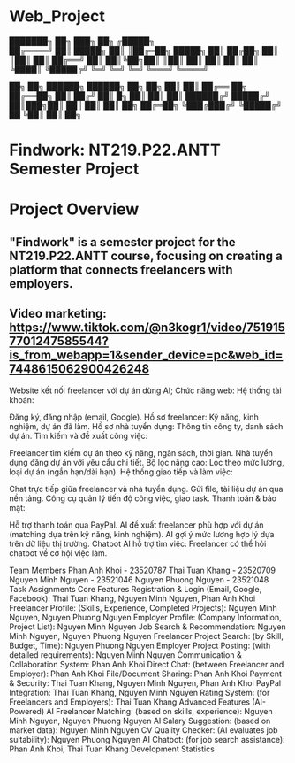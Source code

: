 # Web_Project

███████╗ ██╗ ███╗ ██╗ ╔█████╗  
██╔════╝ ██║ █████╗ ██║ ║██╔═██╗
█████╗ ██║ ██╔██╗ ██║ ║██║ ██║
██╔══╝ ██║ ██║╚██╗██║ ║██║ ██║
██║ ██║ ██║ ╚████║ ╚█████╔╝
╚═╝ ╚═╝ ╚═╝ ╚═══╝ ╚════╝

██╗ ██╗ ██████╗ ██████╗ ██╗ ██╗
██║ ██║ ██╔══ ██╗ ██╔══██╗ ██║ ██╔╝
██║ █╗ ██║ ██║ ██║ ██████╔╝ █████╔╝
██║███╗██║ ██║ ██║ ██║ ██╗ ██╔═██╗
╚███╔███╔╝ ╚█████╔╝ ██ ╚██║ ██║ ██╗

# Findwork: NT219.P22.ANTT Semester Project

# Project Overview

## "Findwork" is a semester project for the NT219.P22.ANTT course, focusing on creating a platform that connects freelancers with employers.

## Video marketing: https://www.tiktok.com/@n3kogr1/video/7519157701247585544?is_from_webapp=1&sender_device=pc&web_id=7448615062900426248

Website kết nối freelancer với dự án dùng AI; Chức năng web:
Hệ thống tài khoản:

Đăng ký, đăng nhập (email, Google).
Hồ sơ freelancer: Kỹ năng, kinh nghiệm, dự án đã làm.
Hồ sơ nhà tuyển dụng: Thông tin công ty, danh sách dự án.
Tìm kiếm và đề xuất công việc:

Freelancer tìm kiếm dự án theo kỹ năng, ngân sách, thời gian.
Nhà tuyển dụng đăng dự án với yêu cầu chi tiết.
Bộ lọc nâng cao: Lọc theo mức lương, loại dự án (ngắn hạn/dài hạn).
Hệ thống giao tiếp và làm việc:

Chat trực tiếp giữa freelancer và nhà tuyển dụng.
Gửi file, tài liệu dự án qua nền tảng.
Công cụ quản lý tiến độ công việc, giao task.
Thanh toán & bảo mật:

Hỗ trợ thanh toán qua PayPal.
AI đề xuất freelancer phù hợp với dự án (matching dựa trên kỹ năng, kinh nghiệm).
AI gợi ý mức lương hợp lý dựa trên dữ liệu thị trường.
Chatbot AI hỗ trợ tìm việc: Freelancer có thể hỏi chatbot về cơ hội việc làm.

Team Members
Phan Anh Khoi - 23520787
Thai Tuan Khang - 23520709
Nguyen Minh Nguyen - 23521046
Nguyen Phuong Nguyen - 23521048
Task Assignments
Core Features
Registration & Login (Email, Google, Facebook): Thai Tuan Khang, Nguyen Minh Nguyen, Phan Anh Khoi
Freelancer Profile: (Skills, Experience, Completed Projects): Nguyen Minh Nguyen, Nguyen Phuong Nguyen
Employer Profile: (Company Information, Project List): Nguyen Minh Nguyen
Job Search & Recommendation: Nguyen Minh Nguyen, Nguyen Phuong Nguyen
Freelancer Project Search: (by Skill, Budget, Time): Nguyen Phuong Nguyen
Employer Project Posting: (with detailed requirements): Nguyen Minh Nguyen
Communication & Collaboration System: Phan Anh Khoi
Direct Chat: (between Freelancer and Employer): Phan Anh Khoi
File/Document Sharing: Phan Anh Khoi
Payment & Security: Thai Tuan Khang, Nguyen Minh Nguyen, Phan Anh Khoi
PayPal Integration: Thai Tuan Khang, Nguyen Minh Nguyen
Rating System: (for Freelancers and Employers): Thai Tuan Khang
Advanced Features (AI-Powered)
AI Freelancer Matching: (based on skills, experience): Nguyen Minh Nguyen, Nguyen Phuong Nguyen
AI Salary Suggestion: (based on market data): Nguyen Minh Nguyen
CV Quality Checker: (AI evaluates job suitability): Nguyen Phuong Nguyen
AI Chatbot: (for job search assistance): Phan Anh Khoi, Thai Tuan Khang
Development Statistics
